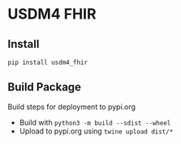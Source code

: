# USDM4 FHIR

## Install

```pip install usdm4_fhir```

## Build Package

Build steps for deployment to pypi.org

- Build with `python3 -m build --sdist --wheel`
- Upload to pypi.org using `twine upload dist/*`